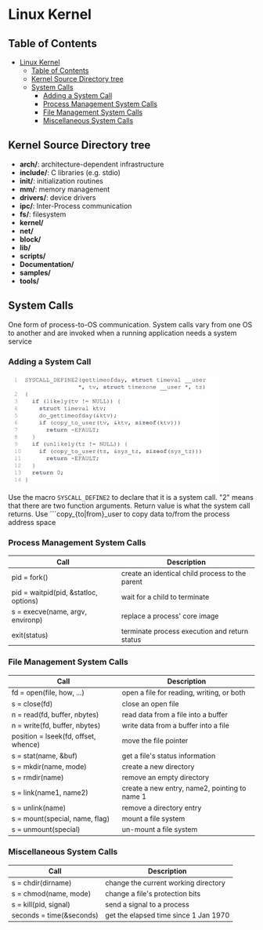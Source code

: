 # Linux Kernel

## Table of Contents

- [Linux Kernel](#linux-kernel)
  - [Table of Contents](#table-of-contents)
  - [Kernel Source Directory tree](#kernel-source-directory-tree)
  - [System Calls](#system-calls)
    - [Adding a System Call](#adding-a-system-call)
    - [Process Management System Calls](#process-management-system-calls)
    - [File Management System Calls](#file-management-system-calls)
    - [Miscellaneous System Calls](#miscellaneous-system-calls)

## Kernel Source Directory tree

- **arch/**: architecture-dependent infrastructure
- **include/**: C libraries (e.g. stdio)
- **init/**: initialization routines
- **mm/**: memory management
- **drivers/**: device drivers
- **ipc/**: Inter-Process communication
- **fs/**: filesystem
- **kernel/**
- **net/**
- **block/**
- **lib/**
- **scripts/**
- **Documentation/**
- **samples/**
- **tools/**

## System Calls

One form of process-to-OS communication. System calls vary from one OS to another and are invoked when a running application needs a system service

### Adding a System Call

![syscall_code](/notes/assets/introduction/syscall_code.PNG)

Use the macro ```SYSCALL_DEFINE2``` to declare that it is a system call. "2" means that there are two function arguments. Return value is what the system call returns. Use ```copy_{to|from}_user to copy data to/from the process address space


### Process Management System Calls

| Call                                  | Description                                     |
| ------------------------------------- | ----------------------------------------------- |
| pid = fork()                          | create an identical child process to the parent |
| pid = waitpid(pid, &statloc, options) | wait for a child to terminate                   |
| s = execve(name, argv, environp)      | replace a process' core image                   |
| exit(status)                          | terminate process execution and return status   |

### File Management System Calls

| Call                                 | Description                                   |
| ------------------------------------ | --------------------------------------------- |
| fd = open(file, how, ...)            | open a file for reading, writing, or both     |
| s = close(fd)                        | close an open file                            |
| n = read(fd, buffer, nbytes)         | read data from a file into a buffer           |
| n = write(fd, buffer, nbytes)        | write data from a buffer into a file          |
| position = lseek(fd, offset, whence) | move the file pointer                         |
| s = stat(name, &buf)                 | get a file's status information               |
| s = mkdir(name, mode)                | create a new directory                        |
| s = rmdir(name)                      | remove an empty directory                     |
| s = link(name1, name2)               | create a new entry, name2, pointing to name 1 |
| s = unlink(name)                     | remove a directory entry                      |
| s = mount(special, name, flag)       | mount a file system                           |
| s = unmount(special)                 | un-mount a file system                        |

### Miscellaneous System Calls

| Call                     | Description                           |
| ------------------------ | ------------------------------------- |
| s = chdir(dirname)       | change the current working directory  |
| s = chmod(name, mode)    | change a file's protection bits       |
| s = kill(pid, signal)    | send a signal to a process            |
| seconds = time(&seconds) | get the elapsed time since 1 Jan 1970 |

